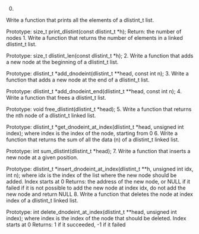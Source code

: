 0. 
Write a function that prints all the elements of a dlistint_t list.

Prototype: size_t print_dlistint(const dlistint_t *h);
Return: the number of nodes
1.
Write a function that returns the number of elements in a linked dlistint_t list.

Prototype: size_t dlistint_len(const dlistint_t *h);
2.
Write a function that adds a new node at the beginning of a dlistint_t list.

Prototype: dlistint_t *add_dnodeint(dlistint_t **head, const int n);
3.
Write a function that adds a new node at the end of a dlistint_t list.

Prototype: dlistint_t *add_dnodeint_end(dlistint_t **head, const int n);
4.
Write a function that frees a dlistint_t list.

Prototype: void free_dlistint(dlistint_t *head);
5.
Write a function that returns the nth node of a dlistint_t linked list.

Prototype: dlistint_t *get_dnodeint_at_index(dlistint_t *head, unsigned int index);
where index is the index of the node, starting from 0
6.
Write a function that returns the sum of all the data (n) of a dlistint_t linked list.

Prototype: int sum_dlistint(dlistint_t *head);
7.
Write a function that inserts a new node at a given position.

Prototype: dlistint_t *insert_dnodeint_at_index(dlistint_t **h, unsigned int idx, int n);
where idx is the index of the list where the new node should be added. Index starts at 0
Returns: the address of the new node, or NULL if it failed
if it is not possible to add the new node at index idx, do not add the new node and return NULL
8.
Write a function that deletes the node at index index of a dlistint_t linked list.

Prototype: int delete_dnodeint_at_index(dlistint_t **head, unsigned int index);
where index is the index of the node that should be deleted. Index starts at 0
Returns: 1 if it succeeded, -1 if it failed
